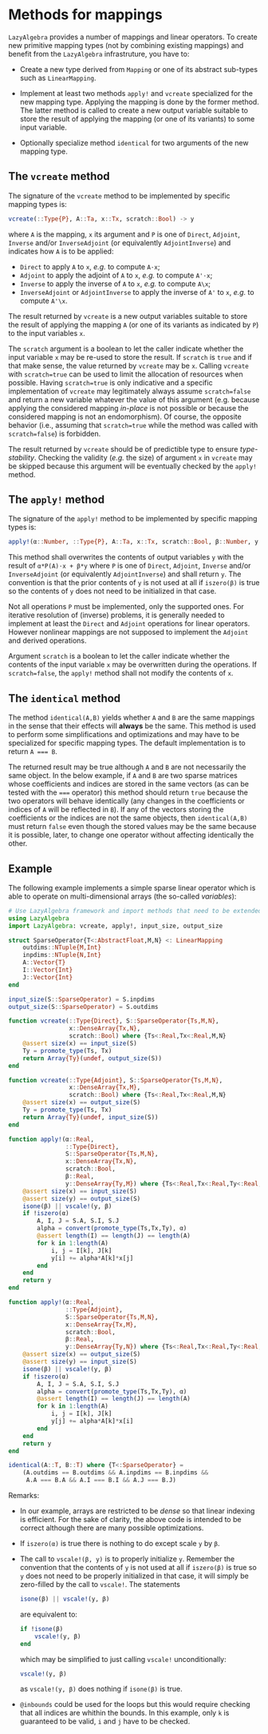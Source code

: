 # Methods for mappings

`LazyAlgebra` provides a number of mappings and linear operators.  To create
new primitive mapping types (not by combining existing mappings) and benefit
from the `LazyAlgebra` infrastruture, you have to:

* Create a new type derived from `Mapping` or one of its abstract sub-types
  such as `LinearMapping`.

* Implement at least two methods `apply!` and `vcreate` specialized for the new
  mapping type.  Applying the mapping is done by the former method.  The latter
  method is called to create a new output variable suitable to store the result
  of applying the mapping (or one of its variants) to some input variable.

* Optionally specialize method `identical` for two arguments of the new
  mapping type.


## The `vcreate` method

The signature of the `vcreate` method to be implemented by specific mapping
types is:

```julia
vcreate(::Type{P}, A::Ta, x::Tx, scratch::Bool) -> y
```

where `A` is the mapping, `x` its argument and `P` is one of `Direct`,
`Adjoint`, `Inverse` and/or `InverseAdjoint` (or equivalently `AdjointInverse`)
and indicates how `A` is to be applied:

* `Direct` to apply `A` to `x`, *e.g.* to compute `A⋅x`;
* `Adjoint` to apply the adjoint of `A` to `x`, *e.g.* to compute `A'⋅x`;
* `Inverse` to apply the inverse of `A` to `x`, *e.g.* to compute `A\x`;
* `InverseAdjoint` or `AdjointInverse` to apply the inverse of `A'` to `x`,
  *e.g.* to compute `A'\x`.

The result returned by `vcreate` is a new output variables suitable to store
the result of applying the mapping `A` (or one of its variants as indicated by
`P`) to the input variables `x`.

The `scratch` argument is a boolean to let the caller indicate whether the
input variable `x` may be re-used to store the result.  If `scratch` is `true`
and if that make sense, the value returned by `vcreate` may be `x`.  Calling
`vcreate` with `scratch=true` can be used to limit the allocation of resources
when possible.  Having `scratch=true` is only indicative and a specific
implementation of `vcreate` may legitimately always assume `scratch=false` and
return a new variable whatever the value of this argument (e.g. because
applying the considered mapping *in-place* is not possible or because the
considered mapping is not an endomorphism).  Of course, the opposite behavior
(i.e., assuming that `scratch=true` while the method was called with
`scratch=false`) is forbidden.

The result returned by `vcreate` should be of predictible type to ensure
*type-stability*.  Checking the validity (*e.g.* the size) of argument `x` in
`vcreate` may be skipped because this argument will be eventually checked by
the `apply!` method.


## The `apply!` method

The signature of the `apply!` method to be implemented by specific mapping
types is:

```julia
apply!(α::Number, ::Type{P}, A::Ta, x::Tx, scratch::Bool, β::Number, y::Ty) -> y
```

This method shall overwrites the contents of output variables `y` with the
result of `α*P(A)⋅x + β*y` where `P` is one of `Direct`, `Adjoint`, `Inverse`
and/or `InverseAdjoint` (or equivalently `AdjointInverse`) and shall return
`y`.  The convention is that the prior contents of `y` is not used at all if
`iszero(β)` is true so the contents of `y` does not need to be initialized in
that case.

Not all operations `P` must be implemented, only the supported ones.  For
iterative resolution of (inverse) problems, it is generally needed to implement
at least the `Direct` and `Adjoint` operations for linear operators.  However
nonlinear mappings are not supposed to implement the `Adjoint` and derived
operations.

Argument `scratch` is a boolean to let the caller indicate whether the contents
of the input variable `x` may be overwritten during the operations.  If
`scratch=false`, the `apply!` method shall not modify the contents of `x`.


## The `identical` method

The method `identical(A,B)` yields whether `A` and `B` are the same mappings in
the sense that their effects will **always** be the same.  This method is used
to perform some simplifications and optimizations and may have to be
specialized for specific mapping types.  The default implementation is to
return `A === B`.

The returned result may be true although `A` and `B` are not necessarily the
same object.  In the below example, if `A` and `B` are two sparse matrices
whose coefficients and indices are stored in the same vectors (as can be tested
with the `===` operator) this method should return `true` because the two
operators will behave identically (any changes in the coefficients or indices
of `A` will be reflected in `B`).  If any of the vectors storing the
coefficients or the indices are not the same objects, then `identical(A,B)`
must return `false` even though the stored values may be the same because it is
possible, later, to change one operator without affecting identically the
other.


## Example

The following example implements a simple sparse linear operator which is able
to operate on multi-dimensional arrays (the so-called *variables*):

```julia
# Use LazyAlgebra framework and import methods that need to be extended.
using LazyAlgebra
import LazyAlgebra: vcreate, apply!, input_size, output_size

struct SparseOperator{T<:AbstractFloat,M,N} <: LinearMapping
    outdims::NTuple{M,Int}
    inpdims::NTuple{N,Int}
    A::Vector{T}
    I::Vector{Int}
    J::Vector{Int}
end

input_size(S::SparseOperator) = S.inpdims
output_size(S::SparseOperator) = S.outdims

function vcreate(::Type{Direct}, S::SparseOperator{Ts,M,N},
                 x::DenseArray{Tx,N},
                 scratch::Bool) where {Ts<:Real,Tx<:Real,M,N}
    @assert size(x) == input_size(S)
    Ty = promote_type(Ts, Tx)
    return Array{Ty}(undef, output_size(S))
end

function vcreate(::Type{Adjoint}, S::SparseOperator{Ts,M,N},
                 x::DenseArray{Tx,M},
                 scratch::Bool) where {Ts<:Real,Tx<:Real,M,N}
    @assert size(x) == output_size(S)
    Ty = promote_type(Ts, Tx)
    return Array{Ty}(undef, input_size(S))
end

function apply!(α::Real,
                ::Type{Direct},
                S::SparseOperator{Ts,M,N},
                x::DenseArray{Tx,N},
                scratch::Bool,
                β::Real,
                y::DenseArray{Ty,M}) where {Ts<:Real,Tx<:Real,Ty<:Real,M,N}
    @assert size(x) == input_size(S)
    @assert size(y) == output_size(S)
    isone(β) || vscale!(y, β)
    if !iszero(α)
        A, I, J = S.A, S.I, S.J
        alpha = convert(promote_type(Ts,Tx,Ty), α)
        @assert length(I) == length(J) == length(A)
        for k in 1:length(A)
            i, j = I[k], J[k]
            y[i] += alpha*A[k]*x[j]
        end
    end
    return y
end

function apply!(α::Real,
                ::Type{Adjoint},
                S::SparseOperator{Ts,M,N},
                x::DenseArray{Tx,M},
                scratch::Bool,
                β::Real,
                y::DenseArray{Ty,N}) where {Ts<:Real,Tx<:Real,Ty<:Real,M,N}
    @assert size(x) == output_size(S)
    @assert size(y) == input_size(S)
    isone(β) || vscale!(y, β)
    if !iszero(α)
        A, I, J = S.A, S.I, S.J
        alpha = convert(promote_type(Ts,Tx,Ty), α)
        @assert length(I) == length(J) == length(A)
        for k in 1:length(A)
            i, j = I[k], J[k]
            y[j] += alpha*A[k]*x[i]
        end
    end
    return y
end

identical(A::T, B::T) where {T<:SparseOperator} =
    (A.outdims == B.outdims && A.inpdims == B.inpdims &&
     A.A === B.A && A.I === B.I && A.J === B.J)
```

Remarks:

- In our example, arrays are restricted to be *dense* so that linear indexing
  is efficient.  For the sake of clarity, the above code is intended to be
  correct although there are many possible optimizations.

- If `iszero(α)` is true there is nothing to do except scale `y` by `β`.

- The call to `vscale!(β, y)` is to properly initialize `y`.  Remember the
  convention that the contents of `y` is not used at all if `iszero(β)` is true
  so `y` does not need to be properly initialized in that case, it will simply
  be zero-filled by the call to `vscale!`.  The statements

  ```julia
  isone(β) || vscale!(y, β)
  ```

  are equivalent to:

  ```julia
  if !isone(β)
      vscale!(y, β)
  end
  ```

  which may be simplified to just calling `vscale!` unconditionally:

  ```julia
  vscale!(y, β)
  ```

  as `vscale!(y, β)` does nothing if `isone(β)` is true.

- `@inbounds` could be used for the loops but this would require checking that
  all indices are whithin the bounds.  In this example, only `k` is guaranteed
  to be valid, `i` and `j` have to be checked.
